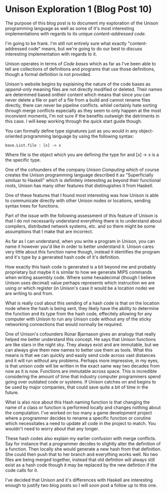# Unison Exploration 1 (Blog Post 10)

The purpose of this blog post is to document my exploration of the Unison programming language as well as some of it's most interesting implementations with regards 
to its unique *content-addressed code*. 

I'm going to be frank. I'm still not entirely sure what exactly "content-addressed code" means, but we're going to do our best to discuss interesting 
implementation with regards to it. 

Unison operates in terms of *Code bases* which as far as I've been able to tell are collections of definitions and programs that use those definitions, though a 
formal definition is not provided. 

Unison's website begins by explaining the nature of the code bases as *append-only* meaning files are not directly modified or deleted. Their names are 
determined based ontheir content which means that since you can never delete a file or part of a file from a build and cannot rename files directly, there can 
never be pipeline conflicts. whileI certainly hate sorting through merge conflicts especially as they seem to only happen at the most inconvient moments, I'm not 
sure if the benefits outweigh the detriments in this case. I will keep working through the quick start guide though. 

You can formally define type signatures just as you would in any object-oriented programming language by using the following syntax: 
```
base.List.file : [x] -> x
```
Where file is the object which you are defining the type for and [x] -> x is a the specific type. 

One of the cofounders of the company *Unison Computing* which of course creates the Unison programming language described it as "Superficially similuar to Haskell" 
which is definitely interesting as beyond their functional roots, Unison has many other features that distinugishes it from Haskell. 

One of these features that I found most interesting was how Unison is able to communicate
directly with other Unison nodes or locations, sending syntax trees for functions. 

Part of the issue with the following assessment of this feature of Unison is that I 
do not necessarily understand everything there is to understand about compilers, 
distributed network systems, etc. and so there might be some assumptions that I make 
that are incorrect. 

As far as I can understand, when you write a program in Unison, you can name it however you'd like in order to better understand it. Unison cares very little 
about this function name though, instead it identifies the program and it's type by a generated hash code of it's definition. 

How exactly this hash code is generated is a bit beyond me and probably proprietary but maybe it is similar to how we generate MIPS commands when writing 
assembly code. Where some hexadecimal (though I believe Unison uses decimal) value perhaps represents which instruction we are using or which register (in 
Unison's case it would be a location node) we are writing to and from. 

What is really cool about this sending of a hash code is that on the location node where the hash is being sent, they likely have the ability to determine the 
function and its type from the hash code, effecitely allowing for any computer with Unison to run any Unison code without any of the sticky networking 
connections that would normally be required.

One of Unison's cofounders Rúnar Bjarnason gives an analogy that really helped me better understand this concept. He says that Unison functions are like stars in 
the night sky. They always exist and are immutable, but we can always give them new names to better use them as tools. What this means is that we can quickly and 
easily send code across vast distances and it will run without any problems. Perhaps more impressive, in my eyes, is that unison code will be written in the 
exact same way two decades from now as it is now. Functions are immutable across space. This is incredible considering the amount of time that industry computer 
programmers spend going over outdated code or systems. If Unison catches on and begins to be used by major companies, that could save quite a bit of time in the 
future.  

What is also nice about this Hash naming function is that changing the name of a class or function is performed locally and changes nothing about the 
computation. I've worked on too many a game development project where a programmer decides to rename a specific function or corutine which necessitates a need to 
update all code in the project to match. You wouldn't need to worry about that any longer. 

These hash codes also explain my earlier confusion with merge conflicts. Say for instance that a programmer decides to slightly alter the definition of a 
function. Then locally she would generate a new hash from that definition. She could then push that to her branch and everything works well. No two files are 
being merged together, instead that old defintion will always still exist as a hash code though it may be replaced by the new defintion if the code calls for it.

I've decided that Unison and it's differences with Haskell are interesting enough to justify two blog posts so I will soon post a follow up to this one. 
